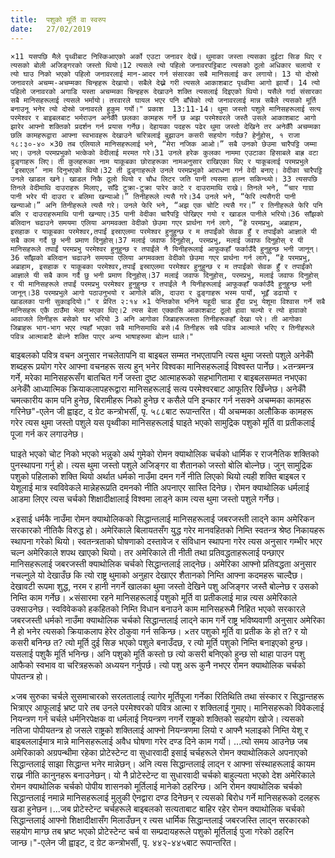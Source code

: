 ```yaml
---
title:  पशुको मूर्ति वा स्वरुप
date:   27/02/2019
---
```


`×11 यसपछि मैले पृथ्वीबाट निस्किआएको अर्को एउटा जनावर देखें। थुमाका जस्ता त्यसका दुईटा सिङ थिए र त्यसको बोली अजिङ्गरको जस्तो थियो।12 त्यसले त्यो पहिलो जनावरपट्टिबाट त्यसको ठूलो अधिकार चलायो र त्यो घाउ निको भएको पहिलो जनावरलाई मान-आदर गर्न संसारका सबै मानिसलाई कर लगायो। 13 यो दोस्रो जनावरले अचम्म-अचम्मका चिन्हहरू देखायो। सबैले देख्ने गरी त्यसले आकाशबाट पृथ्वीमा आगो झार्यो। 14 त्यो पहिलो जनावरको अगाडि यस्ता अचम्मका चिन्हहरू देखाउने शक्ति त्यसलाई दिइएको थियो। यसैले गर्दा संसारका सबै मानिसहरूलाई त्यसले भर्मायो। तरवारले घायल भएर पनि बाँचेको त्यो जनावरलाई मान्न सबैले त्यसको मूर्ति बनाउनू भनेर त्यो दोस्रो जनावरले हुकुम गर्यो।" प्रकाश  13:11-14। थुमा जस्तो पशुले मानिसहरूलाई सत्य परमेश्वर र बाइबलबाट भर्मराउन अनेकौँ छलका कामहरू गर्ने छ­ अझ परमेश्वरले जस्तै उसले आकाशबाट आगो झारेर आफ्नो शक्तिको प्रदर्शन गर्न प्रयास गर्नेछ। देहायका पदहरू पढेर थुमा जस्तो देखिने तर अनेकौँ अचम्मका छलि कामहरूद्वारा आफ्ना स्वभावहरू देखाउने चरित्रलाई बुझाउन कसरी सहयोग गर्दछ? हेर्नुहोस्, १ राजा १८:३०-४० ×30 तब एलियाले मानिसहरूलाई भने, “मेरा नजिक आओ।” सबै उनको छेउमा चारैपट्टि जम्मा भए। उनले परमप्रभुको भत्केको वेदीलाई मरमत गरे।31 उनले हरेक कुलका नाममा एउटाका हिसाबले बाह्र वटा ढुङ्गाहरू लिए। ती कुलहरूका नाम याकूबका छोराहरूका नामअनुसार राखिएका थिए र याकूबलाई परमप्रभुले ‘इस्राएल’ नाम दिनुभएको थियो।32 ती ढुङ्गाहरूले उनले परमप्रभुको आराधना गर्न वेदी बनाए। वेदीका चारैपट्टि उनले खाडल खने। खाडल निकै ठूलो थियो र चौध लिटर जति पानी त्यसमा हाल्न सकिन्थ्यो। 33 त्यसपछि तिनले वेदीमाथि दाउराहरू मिलाए, साँढे टुक्रा-टुक्रा पारेर काटे र दाउरामाथि राखे। तिनले भने, “चार गाग्रा पानी भरेर यी दाउरा र बलिमा खन्याओ।” तिनीहरूले त्यसै गरे।34 उनले भने, “फेरि त्यसैगरी पानी खन्याओ।” अनि तिनीहरूले त्यसै गरे। उनले फेरि भने, “अझ एक चोटि त्यसै गर।” र तिनीहरूले फेरि पनि बलि र दाउराहरूमाथि पानी खन्याए।35 पानी वेदीका चारैपट्टि पोखिएर गयो र खाडल पानीले भरियो।36 साँझको बलिदान चढाउने समयमा एलिया अगमवक्ता वेदीको छेउमा गएर प्रार्थना गर्न लागे, “हे परमप्रभु, अब्राहाम, इसहाक र याकूबका परमेश्वर,तपाईं इस्राएलमा परमेश्वर हुनुहुन्छ र म तपाईंको सेवक हुँ र तपाईंको आज्ञाले यी सबै काम गर्दै छु भनी प्रमाण दिनुहोस्।37 मलाई जवाफ दिनुहोस्, परमप्रभु, मलाई जवाफ दिनुहोस् र यी मानिसहरूले तपाईं परमप्रभु परमेश्वर हुनुहुन्छ र तपाईंले नै यिनीहरूलाई आफूकहाँ फर्काउँदै हुनुहुन्छ भनी जानून्।36 साँझको बलिदान चढाउने समयमा एलिया अगमवक्ता वेदीको छेउमा गएर प्रार्थना गर्न लागे, “हे परमप्रभु, अब्राहाम, इसहाक र याकूबका परमेश्वर,तपाईं इस्राएलमा परमेश्वर हुनुहुन्छ र म तपाईंको सेवक हुँ र तपाईंको आज्ञाले यी सबै काम गर्दै छु भनी प्रमाण दिनुहोस्।37 मलाई जवाफ दिनुहोस्, परमप्रभु, मलाई जवाफ दिनुहोस् र यी मानिसहरूले तपाईं परमप्रभु परमेश्वर हुनुहुन्छ र तपाईंले नै यिनीहरूलाई आफूकहाँ फर्काउँदै हुनुहुन्छ भनी जानून्।38 परमप्रभुले आगो पठाउनुभयो र आगोले बलि, दाउरा र ढुङ्गाहरू भस्म पार्यो, भूइँ डढायो र खाडलका पानी सुकाइदियो।" र प्रेरित २:१­४ ×1 पेन्तिकोस भनिने यहूदी चाड हुँदा प्रभु येशूमा विश्वास गर्ने सबै मानिसहरू एकै ठाउँमा भेला भएका थिए।2 त्यस बेला एक्कासि आकाशबाट ठूलो हावा चल्यो र त्यो हावाको आवाजले तिनीहरू बसेको घर भरियो 3 अनि आगोका जिब्राहरूजस्ता तिनीहरूकहाँ देखा परे। ती आगोका जिब्राहरू भाग-भाग भएर त्यहाँ भएका सबै मानिसमाथि बसे।4 तिनीहरू सबै पवित्र आत्माले भरिए र तिनीहरूले पवित्र आत्माबाटै बोल्ने शक्ति पाएर अन्य भाषाहरूमा बोल्न थाले।"`

बाइबलको पवित्र वचन अनुसार नचलेतापनि वा बाइबल सम्मत नभएतापनि त्यस थुमा जस्तो पशुले अनेकौँ शब्दहरू प्रयोग गरेर आफ्ना वचनहरू सत्य हुन् भनेर विश्वका मानिसहरूलाई विश्वस्त पार्नेछ। ×तन्त्रमन्त्र गर्ने, मरेका मानिसहरूसँग बातचित गर्ने जस्ता दुष्ट आत्माहरूको सहभागितामा र बाइबलसम्मत नभएका अनेकौँ आध्यात्मिक क्रियाकलापहरूद्वारा मानिसहरूलाई सत्य परमेश्वरबाट आफूतिर खिँच्नेछ। अनेकौँ चमत्कारीय काम पनि हुनेछ, बिरामीहरू निको हुनेछ र कसैले पनि इन्कार गर्न नसक्ने अचम्मका कामहरू गरिनेछ"-एलेन जी ह्वाइट, द ग्रेट कन्त्रोभर्सी, पृ. ५८८बाट रूपान्तरित। यी अचम्मका अलौकिक कामहरू गरेर त्यस थुमा जस्तो पशुले यस पृथ्वीका मानिसहरूलाई घाइते भएको सामुद्रिक पशुको मूर्ति वा प्रतीकलाई पूजा गर्न कर लगाउनेछ।

घाइते भएको चोट निको भएको भन्नुको अर्थ गुमेको रोमन क्याथोलिक चर्चको धार्मिक र राजनैतिक शक्तिको पुनस्थापना गर्नु हो। त्यस थुमा जस्तो पशुले अजिङ्गर वा शैतानको जस्तो बोलि बोल्नेछ। जुन् सामुद्रिक पशुको पहिलाको शक्ति थियो अर्थात धर्मको नाउँमा दमन गर्ने नीति लिएको थियो त्यही शक्ति बाइबल र येशूलाई मात्र स्वविवेकले मान्नेहरूप्रति दमनको नीति अपनाएर सास्ति दिनेछ। रोमन क्याथोलिक धर्मलाई आडमा लिएर त्यस चर्चको शिक्षादीक्षालाई विश्वमा लाड्ने काम त्यस थुमा जस्तो पशुले गर्नेछ। 

×इसाई धर्मकै नाउँमा रोमन क्याथोलिकको सिद्धान्तलाई मानिसहरूलाई जबरजस्ती लाद्ने काम अमेरिकन सरकारको नीतिकै विरुद्ध हो। अमेरिकाले बिलायतसँग युद्ध गरेर मानवहितको निम्ति स्वतन्त्र श्रेष्ठ निकायहरू स्थापना गरेको थियो। स्वतन्त्रताको घोषणाको दस्तावेज र संविधान स्थापना गरेर त्यस अनुसार गम्भीर भएर चल्न अमेरिकाले शपथ खाएको थियो। तर अमेरिकाले ती नीती तथा प्रतिवद्धताहरूलाई पन्छाएर मानिसहरूलाई जबरजस्ती क्याथोलिक चर्चको सिद्धान्तलाई लाद्नेछ। अमेरिका आफ्नो प्रतिवद्धता अनुसार नचल्नुले यो देखाउँछ कि त्यो राष्ट्र थुमाको अनुहार देखाएर शैतानको निम्ति आफ्ना कदमहरू चाल्दैछ। देखावटी रूपमा शुद्ध, नरम र हानी नगर्ने खालका थुमा जस्तो देखिने पशु अजिङ्गर जस्तै बोल्नेछ र उसको निम्ति काम गर्नेछ। ×संसारमा रहने मानिसहरूलाई पशुको मूर्ति वा प्रतीकलाई मान्न त्यस अमेरिकाले उक्साउनेछ। स्वविवेकको हकहितको निम्ति विधान बनाउने काम मानिसहरूमै निहित भएको सरकारले जबरजस्ती धर्मको नाउँमा क्याथोलिक चर्चको सिद्धान्तलाई लाद्ने काम गर्ने राष्ट्र भविष्यवाणी अनुसार अमेरिका नै हो भनेर त्यसको क्रियाकलाप हेरेर ठोकुवा गर्न सकिन्छ। ×तर पशुको मूर्ति वा प्रतीक के हो त? र यो कसरी बनिन्छ त? त्यो मूर्ति दुई सिङ भएको पशुले बनाउँदछ, र त्यो मूर्ति पशुको निम्ति बनाइएको हुन्छ। यसलाई पशुकै मूर्ति भनिन्छ। अनि पशुको मूर्ति कस्तो छ  त्यो कसरी बनिएको हुन्छ सो थाहा पाउन पशु आफैको स्वभाव वा चरित्रहरूको अध्ययन गर्नुपर्छ। त्यो पशु अरू कुनै नभएर रोमन क्याथोलिक चर्चको पोपतन्त्र हो।

×जब सुरुका चर्चले सुसमाचारको सरलतालाई त्यागेर मूर्तिपूजा गर्नेका रितिथिति तथा संस्कार र सिद्धान्तहरू भित्राएर आफूलाई भ्रष्ट पारे तब उनले परमेश्वरको पवित्र आत्मा र शक्तिलाई गुमाए। मानिसहरूको विवेकलाई नियन्त्रण गर्न चर्चले धर्मनिरपेक्षक वा धर्मलाई नियन्त्रण नगर्ने राष्ट्रको शक्तिको सहयोग खोजे। त्यसको नतिजा पोपीयतन्त्र हो जसले राष्ट्रको शक्तिलाई आफ्नो नियन्त्रणमा लियो र आफ्नै भलाइको निम्ति येशू र बाइबललाईमात्र मान्ने मानिसहरूलाई अवैध घोषणा गरेर दण्ड दिने काम गर्यो। ...त्यो समय आउनेछ जब अमेरिकाको अग्रपन्थीमा रहेका प्रोटेस्टेन्ट वा सुधारवादी इसाई चर्चहरूले रोमन क्याथोलिकले अपनाएको सिद्धान्तलाई साझा सिद्धान्त भनेर मान्नेछन्। अनि त्यस सिद्धान्तलाई लाद्न र आफ्ना संस्थाहरूलाई कायम राख्न नीति कानुनहरू बनाउनेछन्। यो नै प्रोटेस्टेन्ट वा सुधारवादी चर्चको बाहुल्यता भएको देश अमेरिकाले रोमन क्याथोलिक चर्चको पोपीय शासनको मूर्तिलाई मानेको ठहरिन्छ। अनि रोमन क्याथोलिक चर्चको सिद्धान्तलाई नमान्ने मानिसहरूलाई मुलुकी ऐनद्वारा दण्ड दिनेछन् र त्यसको बिरोध गर्ने मानिसहरूको दलहरू खडा हुनेछन।...जब प्रोटेस्टेन्ट  चर्चहरूले बाइबलको सत्यताबाट बाहिर रहेर रोमन क्याथोलिक चर्चको सिद्धान्तलाई आफ्नो शिक्षादीक्षासँग मिलाउँछन् र त्यस धार्मिक सिद्धान्तलाई जबरजस्ति लाद्न सरकारको सहयोग माग्छ तब भ्रष्ट भएको प्रोटेस्टेन्ट चर्च वा सम्प्रदायहरूले पशुको मूर्तिलाई पुजा गरेको ठहरिन जान्छ।"-एलेन जी ह्वाइट, द ग्रेट कन्त्रोभर्सी, पृ. ४४२-४४५बाट रूपान्तरित।